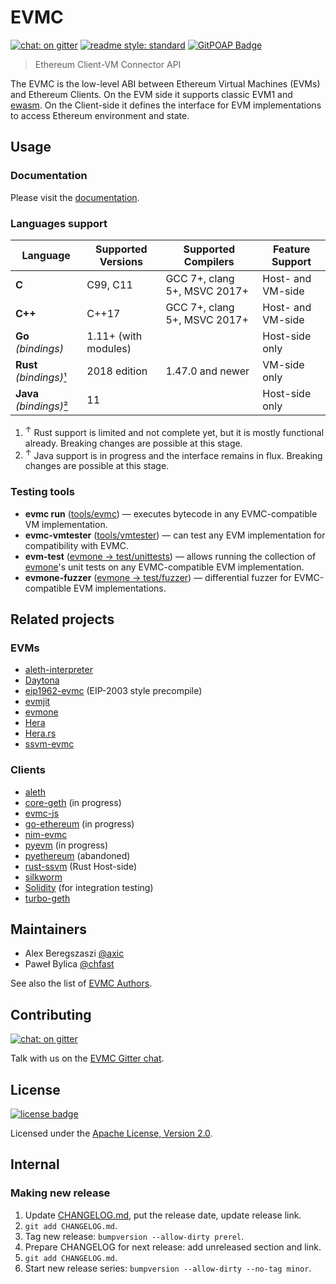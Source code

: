 # EVMC

[![chat: on gitter][gitter badge]][Gitter]
[![readme style: standard][readme style standard badge]][standard readme]
[![GitPOAP Badge](https://public-api.gitpoap.io/v1/repo/ethereum/evmc/badge)](https://www.gitpoap.io/gh/ethereum/evmc)

> Ethereum Client-VM Connector API

The EVMC is the low-level ABI between Ethereum Virtual Machines (EVMs) and
Ethereum Clients. On the EVM side it supports classic EVM1 and [ewasm].
On the Client-side it defines the interface for EVM implementations
to access Ethereum environment and state.


## Usage

### Documentation

Please visit the [documentation].

### Languages support

| Language                      | Supported Versions   | Supported Compilers          | Feature Support   |
|-------------------------------|----------------------|------------------------------|-------------------|
| **C**                         | C99, C11             | GCC 7+, clang 5+, MSVC 2017+ | Host- and VM-side |
| **C++**                       | C++17                | GCC 7+, clang 5+, MSVC 2017+ | Host- and VM-side |
| **Go** _(bindings)_           | 1.11+ (with modules) |                              | Host-side only    |
| **Rust** _(bindings)_[¹](#n1) | 2018 edition         | 1.47.0 and newer             | VM-side only      |
| **Java** _(bindings)_[²](#n2) | 11                   |                              | Host-side only    |

1. <sup id="n1">↑</sup> Rust support is limited and not complete yet, but it is mostly functional already. Breaking changes are possible at this stage.
2. <sup id="n2">↑</sup> Java support is in progress and the interface remains in flux. Breaking changes are possible at this stage.

### Testing tools

* **evmc run** ([tools/evmc]) — executes bytecode in any EVMC-compatible VM implementation.
* **evmc-vmtester** ([tools/vmtester]) — can test any EVM implementation for compatibility with EVMC.
* **evm-test** ([evmone → test/unittests]) — allows running the collection of [evmone]'s unit tests on any EVMC-compatible EVM implementation.
* **evmone-fuzzer** ([evmone → test/fuzzer]) — differential fuzzer for EVMC-compatible EVM implementations. 


## Related projects

### EVMs

- [aleth-interpreter]
- [Daytona]
- [eip1962-evmc] (EIP-2003 style precompile)
- [evmjit]
- [evmone]
- [Hera]
- [Hera.rs]
- [ssvm-evmc]

### Clients

- [aleth]
- [core-geth] (in progress)
- [evmc-js]
- [go-ethereum] (in progress)
- [nim-evmc]
- [pyevm] (in progress)
- [pyethereum] (abandoned)
- [rust-ssvm] (Rust Host-side)
- [silkworm]
- [Solidity] (for integration testing)
- [turbo-geth]

## Maintainers

- Alex Beregszaszi [@axic]
- Paweł Bylica [@chfast]

See also the list of [EVMC Authors](AUTHORS.md).

## Contributing

[![chat: on gitter][gitter badge]][Gitter]

Talk with us on the [EVMC Gitter chat][Gitter].

## License

[![license badge]][Apache License, Version 2.0]

Licensed under the [Apache License, Version 2.0].

## Internal

### Making new release

1. Update [CHANGELOG.md](CHANGELOG.md), put the release date, update release link.
2. `git add CHANGELOG.md`.
3. Tag new release: `bumpversion --allow-dirty prerel`.
4. Prepare CHANGELOG for next release: add unreleased section and link.
5. `git add CHANGELOG.md`.
6. Start new release series: `bumpversion --allow-dirty --no-tag minor`.


[@axic]: https://github.com/axic
[@chfast]: https://github.com/chfast
[Apache License, Version 2.0]: LICENSE
[documentation]: https://ethereum.github.io/evmc
[ewasm]: https://github.com/ewasm/design
[evmjit]: https://github.com/ethereum/evmjit
[evmone]: https://github.com/ethereum/evmone
[evmone → test/fuzzer]: https://github.com/ethereum/evmone/tree/master/test/fuzzer
[evmone → test/unittests]: https://github.com/ethereum/evmone/tree/master/test/unittests
[Hera]: https://github.com/ewasm/hera
[Hera.rs]: https://github.com/ewasm/hera.rs
[Daytona]: https://github.com/axic/daytona
[eip1962-evmc]: https://github.com/axic/eip1962-evmc
[ssvm-evmc]: https://github.com/second-state/ssvm-evmc
[Gitter]: https://gitter.im/ethereum/evmc
[aleth-interpreter]: https://github.com/ethereum/aleth/tree/master/libaleth-interpreter
[aleth]: https://github.com/ethereum/aleth
[Solidity]: https://github.com/ethereum/solidity
[nim-evmc]: https://github.com/status-im/nim-evmc
[go-ethereum]: https://github.com/ethereum/go-ethereum/pull/17954
[pyevm]: https://github.com/ethereum/py-evm
[pyethereum]: https://github.com/ethereum/pyethereum/pull/406
[silkworm]: https://github.com/torquem-ch/silkworm
[turbo-geth]: https://github.com/ledgerwatch/turbo-geth
[core-geth]: https://github.com/etclabscore/core-geth/issues/55
[evmc-js]: https://github.com/RainBlock/evmc-js
[rust-ssvm]: https://github.com/second-state/rust-ssvm
[standard readme]: https://github.com/RichardLitt/standard-readme
[tools/evmc]: https://github.com/ethereum/evmc/tree/master/tools/evmc
[tools/vmtester]: https://github.com/ethereum/evmc/tree/master/tools/vmtester

[gitter badge]: https://img.shields.io/gitter/room/ethereum/evmc.svg
[license badge]: https://img.shields.io/github/license/ethereum/evmc.svg?logo=apache
[readme style standard badge]: https://img.shields.io/badge/readme%20style-standard-brightgreen.svg
